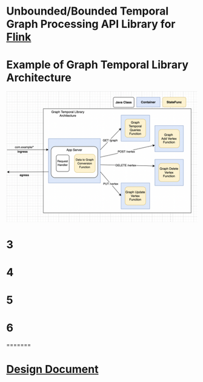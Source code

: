 # Unbounded/Bounded Temporal Graph Processing API Library for [Flink](https://flink.apache.org/flink-applications.html)

# Example of Graph Temporal Library Architecture
![architecture](./architecture.png)

# 3

# 4

# 5

# 6
=======
# [Design Document](./DESIGN.md)
